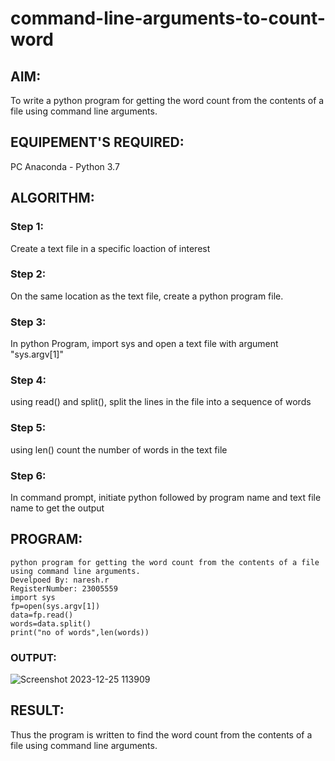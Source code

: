 # command-line-arguments-to-count-word
## AIM:
To write a python program for getting the word count from the contents of a file using command line arguments.
## EQUIPEMENT'S REQUIRED: 
PC
Anaconda - Python 3.7
## ALGORITHM: 
### Step 1:
Create a text file in a specific loaction of interest

### Step 2:
On the same location as the text file, create a python program file.

### Step 3:
In python Program, import sys and open a text file with argument "sys.argv[1]"

### Step 4:
using read() and split(), split the lines in the file into a sequence of words

### Step 5:
using len() count the number of words in the text file

### Step 6:
In command prompt, initiate python followed by program name and text file name to get the output



## PROGRAM:
```
python program for getting the word count from the contents of a file using command line arguments.
Develpoed By: naresh.r
RegisterNumber: 23005559
import sys
fp=open(sys.argv[1])
data=fp.read()
words=data.split()
print("no of words",len(words))
```
### OUTPUT:
![Screenshot 2023-12-25 113909](https://github.com/feryjfgkuyfgewjfgew/command-line-arguments-to-count-word/assets/150319377/3ff9df3d-e3de-420f-b1f0-e6a1484f2b42)



## RESULT:
Thus the program is written to find the word count from the contents of a file using command line arguments.
